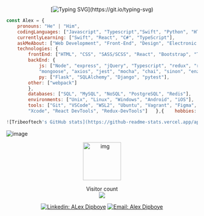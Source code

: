 <div align="center">

[![Typing SVG](https://readme-typing-svg.herokuapp.com?center=true&color=54b5d2&lines=Hi,+My+name+is+Alex+Dipboye.;I+am+a+Front-End+Web+Developer.)](https://git.io/typing-svg)

</div>

```javascript
const Alex = {
    pronouns: "He" | "Him",
    codingLanguages: ["Javascript", "Typescript","Swift", "Python", "HTML", "CSS", "SQL", "C"],
    currentlyLearning: ["Swift", "React", "C#", "TypeScript"],
    askMeAbout: ["Web Development", "Front-End", "Design", "Electronic Music", "MMOs"],
    technologies: {
        frontEnd: ["HTML", "CSS", "SASS/SCSS", "React", "Bootstrap", "Tailwind"],
        backEnd: {
            js: ["Node", "express", "jQuery", "Typescript", "redux", "rtk", "react-redux", "react-router", "react-router-dom",
            "mongoose", "axios", "jest", "mocha", "chai", "sinon", "enzyme"],
            py: ["Flask", "SQLAlchemy", "Django", "pytest"],
	    other: ["webpack"]
        },
        databases: ["SQL", "MySQL", "NoSQL", "PostgreSQL", "Redis"],
        environments: ["Unix", "Linux", "Windows", "Android", "iOS"],
        tools: ["Git", "VSCode", "WSL2", "Ubuntu", "Vagrant", "Figma", "Postman", "DBeaver",
        "Xcode", "React DevTools", "Redux-DevTools"]   },{    hobbies: ["Cycling", "Coffee shops", "Camping", "Strategy games"],};

![Tribeoftech's GitHub stats](https://github-readme-stats.vercel.app/api?username=Tribeoftech&show=reviews,discussions_started,discussions_answered,prs_merged,prs_merged_percentage)	
```
![image](https://github.com/Tribeoftech/Tribeoftech/assets/113186733/c40cad0e-656b-44aa-9287-99f13b09bc92)

<p align="center">
    <img src="https://github.githubassets.com/images/mona-loading-default.gif" alt="img" class="center" align="center" width="100px">
</p>
  
<p align="center"> 
  Visitor count<br>
  <img src="https://profile-counter.glitch.me/Tribeoftech/count.svg" />
</p>

<div align="center">

[![Linkedin: ALex Dipboye](https://img.shields.io/badge/-AlexDipboye-blue?style=flat-round&logo=Linkedin&logoColor=white&link=https://www.linkedin.com/in/AlexDipboye/)](https://www.linkedin.com/in/AlexDipboye/)
[![Email: Alex Dipboye](https://img.shields.io/badge/-Gratefulgrowing333@gmail-red?style=flat-square&logo=Gmail&logoColor=white&link=https://mail.google.com/mail/u/1/#inbox)]()
</div>
  
<div align="center">

</div>
